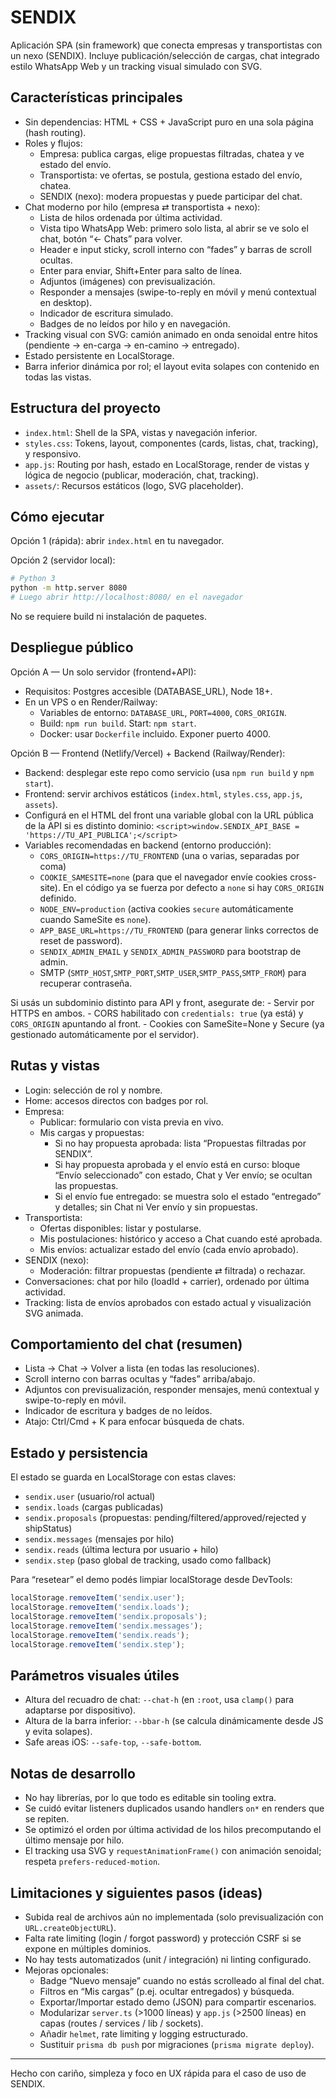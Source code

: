 # SENDIX

Aplicación SPA (sin framework) que conecta empresas y transportistas con un nexo (SENDIX). Incluye publicación/selección de cargas, chat integrado estilo WhatsApp Web y un tracking visual simulado con SVG.

## Características principales

- Sin dependencias: HTML + CSS + JavaScript puro en una sola página (hash routing).
- Roles y flujos:
	- Empresa: publica cargas, elige propuestas filtradas, chatea y ve estado del envío.
	- Transportista: ve ofertas, se postula, gestiona estado del envío, chatea.
	- SENDIX (nexo): modera propuestas y puede participar del chat.
- Chat moderno por hilo (empresa ⇄ transportista + nexo):
	- Lista de hilos ordenada por última actividad.
	- Vista tipo WhatsApp Web: primero solo lista, al abrir se ve solo el chat, botón “← Chats” para volver.
	- Header e input sticky, scroll interno con “fades” y barras de scroll ocultas.
	- Enter para enviar, Shift+Enter para salto de línea.
	- Adjuntos (imágenes) con previsualización.
	- Responder a mensajes (swipe-to-reply en móvil y menú contextual en desktop).
	- Indicador de escritura simulado.
	- Badges de no leídos por hilo y en navegación.
- Tracking visual con SVG: camión animado en onda senoidal entre hitos (pendiente → en-carga → en-camino → entregado).
- Estado persistente en LocalStorage.
- Barra inferior dinámica por rol; el layout evita solapes con contenido en todas las vistas.

## Estructura del proyecto

- `index.html`: Shell de la SPA, vistas y navegación inferior.
- `styles.css`: Tokens, layout, componentes (cards, listas, chat, tracking), y responsivo.
- `app.js`: Routing por hash, estado en LocalStorage, render de vistas y lógica de negocio (publicar, moderación, chat, tracking).
- `assets/`: Recursos estáticos (logo, SVG placeholder).

## Cómo ejecutar

Opción 1 (rápida): abrir `index.html` en tu navegador.

Opción 2 (servidor local):

```bash
# Python 3
python -m http.server 8080
# Luego abrir http://localhost:8080/ en el navegador
```

No se requiere build ni instalación de paquetes.

## Despliegue público

Opción A — Un solo servidor (frontend+API):

- Requisitos: Postgres accesible (DATABASE_URL), Node 18+.
- En un VPS o en Render/Railway:
	- Variables de entorno: `DATABASE_URL`, `PORT=4000`, `CORS_ORIGIN`.
	- Build: `npm run build`. Start: `npm start`.
	- Docker: usar `Dockerfile` incluido. Exponer puerto 4000.

Opción B — Frontend (Netlify/Vercel) + Backend (Railway/Render):

- Backend: desplegar este repo como servicio (usa `npm run build` y `npm start`).
- Frontend: servir archivos estáticos (`index.html`, `styles.css`, `app.js`, `assets`).
- Configurá en el HTML del front una variable global con la URL pública de la API si es distinto dominio:
		`<script>window.SENDIX_API_BASE = 'https://TU_API_PUBLICA';</script>`
- Variables recomendadas en backend (entorno producción):
	- `CORS_ORIGIN=https://TU_FRONTEND` (una o varias, separadas por coma)
	- `COOKIE_SAMESITE=none` (para que el navegador envíe cookies cross-site). En el código ya se fuerza por defecto a `none` si hay `CORS_ORIGIN` definido.
	- `NODE_ENV=production` (activa cookies `secure` automáticamente cuando SameSite es `none`).
	- `APP_BASE_URL=https://TU_FRONTEND` (para generar links correctos de reset de password).
	- `SENDIX_ADMIN_EMAIL` y `SENDIX_ADMIN_PASSWORD` para bootstrap de admin.
	- SMTP (`SMTP_HOST`,`SMTP_PORT`,`SMTP_USER`,`SMTP_PASS`,`SMTP_FROM`) para recuperar contraseña.
  
Si usás un subdominio distinto para API y front, asegurate de:
	- Servir por HTTPS en ambos.
	- CORS habilitado con `credentials: true` (ya está) y `CORS_ORIGIN` apuntando al front.
	- Cookies con SameSite=None y Secure (ya gestionado automáticamente por el servidor).

## Rutas y vistas

- Login: selección de rol y nombre.
- Home: accesos directos con badges por rol.
- Empresa:
	- Publicar: formulario con vista previa en vivo.
	- Mis cargas y propuestas:
		- Si no hay propuesta aprobada: lista “Propuestas filtradas por SENDIX”.
		- Si hay propuesta aprobada y el envío está en curso: bloque “Envío seleccionado” con estado, Chat y Ver envío; se ocultan las propuestas.
		- Si el envío fue entregado: se muestra solo el estado “entregado” y detalles; sin Chat ni Ver envío y sin propuestas.
- Transportista:
	- Ofertas disponibles: listar y postularse.
	- Mis postulaciones: histórico y acceso a Chat cuando esté aprobada.
	- Mis envíos: actualizar estado del envío (cada envío aprobado).
- SENDIX (nexo):
	- Moderación: filtrar propuestas (pendiente ⇄ filtrada) o rechazar.
- Conversaciones: chat por hilo (loadId + carrier), ordenado por última actividad.
- Tracking: lista de envíos aprobados con estado actual y visualización SVG animada.

## Comportamiento del chat (resumen)

- Lista → Chat → Volver a lista (en todas las resoluciones).
- Scroll interno con barras ocultas y “fades” arriba/abajo.
- Adjuntos con previsualización, responder mensajes, menú contextual y swipe-to-reply en móvil.
- Indicador de escritura y badges de no leídos.
- Atajo: Ctrl/Cmd + K para enfocar búsqueda de chats.

## Estado y persistencia

El estado se guarda en LocalStorage con estas claves:

- `sendix.user` (usuario/rol actual)
- `sendix.loads` (cargas publicadas)
- `sendix.proposals` (propuestas: pending/filtered/approved/rejected y shipStatus)
- `sendix.messages` (mensajes por hilo)
- `sendix.reads` (última lectura por usuario + hilo)
- `sendix.step` (paso global de tracking, usado como fallback)

Para “resetear” el demo podés limpiar localStorage desde DevTools:

```js
localStorage.removeItem('sendix.user');
localStorage.removeItem('sendix.loads');
localStorage.removeItem('sendix.proposals');
localStorage.removeItem('sendix.messages');
localStorage.removeItem('sendix.reads');
localStorage.removeItem('sendix.step');
```

## Parámetros visuales útiles

- Altura del recuadro de chat: `--chat-h` (en `:root`, usa `clamp()` para adaptarse por dispositivo).
- Altura de la barra inferior: `--bbar-h` (se calcula dinámicamente desde JS y evita solapes).
- Safe areas iOS: `--safe-top`, `--safe-bottom`.

## Notas de desarrollo

- No hay librerías, por lo que todo es editable sin tooling extra.
- Se cuidó evitar listeners duplicados usando handlers `on*` en renders que se repiten.
- Se optimizó el orden por última actividad de los hilos precomputando el último mensaje por hilo.
- El tracking usa SVG y `requestAnimationFrame()` con animación senoidal; respeta `prefers-reduced-motion`.

## Limitaciones y siguientes pasos (ideas)

- Subida real de archivos aún no implementada (solo previsualización con `URL.createObjectURL`).
- Falta rate limiting (login / forgot password) y protección CSRF si se expone en múltiples dominios.
- No hay tests automatizados (unit / integración) ni linting configurado.
- Mejoras opcionales:
	- Badge “Nuevo mensaje” cuando no estás scrolleado al final del chat.
	- Filtros en “Mis cargas” (p.ej. ocultar entregados) y búsqueda.
	- Exportar/Importar estado demo (JSON) para compartir escenarios.
	- Modularizar `server.ts` (>1000 líneas) y `app.js` (>2500 líneas) en capas (routes / services / lib / sockets).
	- Añadir `helmet`, rate limiting y logging estructurado.
	- Sustituir `prisma db push` por migraciones (`prisma migrate deploy`).

---

Hecho con cariño, simpleza y foco en UX rápida para el caso de uso de SENDIX.
